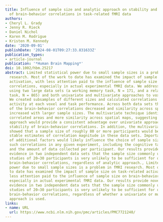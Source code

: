 ```yaml
---
title: Influence of sample size and analytic approach on stability and interpretation
  of brain‐behavior correlations in task‐related fMRI data
authors:
- Cheryl L. Grady
- Jenny R. Rieck
- Daniel Nichol
- Karen M. Rodrigue
- Kristen M. Kennedy
date: '2020-09-01'
publishDate: '2024-08-01T09:27:33.831633Z'
publication_types:
- article-journal
publication: '*Human Brain Mapping*'
doi: 10.1002/hbm.25217
abstract: Limited statistical power due to small sample sizes is a problem in fMRI
  research. Most of the work to date has examined the impact of sample size on task‐related
  activation, with less attention paid to the influence of sample size on brain‐behavior
  correlations, especially in actual experimental fMRI data. We addressed this issue
  using two large data sets (a working memory task, N = 171, and a relational processing
  task, N = 865) and both univariate and multivariate approaches to voxel‐wise correlations.
  We created subsamples of different sizes and calculated correlations between task‐related
  activity at each voxel and task performance. Across both data sets the magnitude
  of the brain‐behavior correlations decreased and similarity across spatial maps
  increased with larger sample sizes. The multivariate technique identified more extensive
  correlated areas and more similarity across spatial maps, suggesting that a multivariate
  approach would provide a consistent advantage over univariate approaches in the
  stability of brain‐behavior correlations. In addition, the multivariate analyses
  showed that a sample size of roughly 80 or more participants would be needed for
  stable estimates of correlation magnitude in these data sets. Importantly, a number
  of additional factors would likely influence the choice of sample size for assessing
  such correlations in any given experiment, including the cognitive task of interest
  and the amount of data collected per participant. Our results provide novel experimental
  evidence in two independent data sets that the sample size commonly used in fMRI
  studies of 20–30 participants is very unlikely to be sufficient for obtaining reproducible
  brain‐behavior correlations, regardless of analytic approach., Limited statistical
  power due to small sample sizes is a problem in fMRI research. Most of the work
  to date has examined the impact of sample size on task‐related activation, with
  less attention paid to the influence of sample size on brain‐behavior correlations,
  especially in actual experimental fMRI data. Our results provide novel experimental
  evidence in two independent data sets that the sample size commonly used in fMRI
  studies of 20–30 participants is very unlikely to be sufficient for obtaining reproducible
  brain‐behavior correlations, regardless of whether a univariate or multivariate
  approach is used.
links:
- name: URL
  url: https://www.ncbi.nlm.nih.gov/pmc/articles/PMC7721240/
---
```

